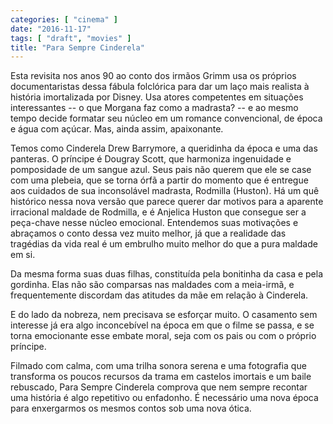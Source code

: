 ```yaml
---
categories: [ "cinema" ]
date: "2016-11-17"
tags: [ "draft", "movies" ]
title: "Para Sempre Cinderela"
---
```

Esta revisita nos anos 90 ao conto dos irmãos Grimm usa os próprios
documentaristas dessa fábula folclórica para dar um laço mais
realista à história imortalizada por Disney. Usa atores competentes
em situações interessantes -- o que Morgana faz como a madrasta? --
e ao mesmo tempo decide formatar seu núcleo em um romance convencional,
de época e água com açúcar. Mas, ainda assim, apaixonante.

Temos como Cinderela Drew Barrymore, a queridinha da época e uma das
panteras. O príncipe é Dougray Scott, que harmoniza ingenuidade e
pomposidade de um sangue azul. Seus pais não querem que ele se case com
uma plebeia, que se torna órfã a partir do momento que é entregue
aos cuidados de sua inconsolável madrasta, Rodmilla (Huston). Há um
quê histórico nessa nova versão que parece querer dar motivos para
a aparente irracional maldade de Rodmilla, e é Anjelica Huston que
consegue ser a peça-chave nesse núcleo emocional. Entendemos suas
motivações e abraçamos o conto dessa vez muito melhor, já que a
realidade das tragédias da vida real é um embrulho muito melhor do
que a pura maldade em si.

Da mesma forma suas duas filhas, constituída pela bonitinha da casa e
pela gordinha. Elas não são comparsas nas maldades com a meia-irmã, e
frequentemente discordam das atitudes da mãe em relação à Cinderela.

E do lado da nobreza, nem precisava se esforçar muito. O casamento sem
interesse já era algo inconcebível na época em que o filme se passa,
e se torna emocionante esse embate moral, seja com os pais ou com o
próprio príncipe.

Filmado com calma, com uma trilha sonora serena e uma fotografia que
transforma os poucos recursos da trama em castelos imortais e um baile
rebuscado, Para Sempre Cinderela comprova que nem sempre recontar uma
história é algo repetitivo ou enfadonho. É necessário uma nova época
para enxergarmos os mesmos contos sob uma nova ótica.
